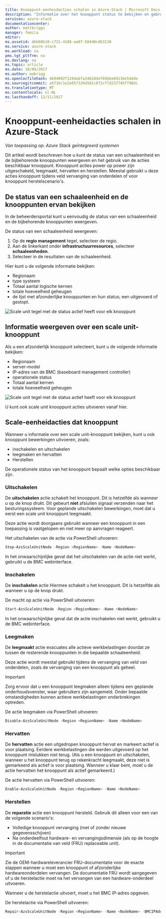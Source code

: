 ```yaml
---
title: Knooppunt-eenheidacties schalen in Azure-Stack | Microsoft Docs
description: "Informatie over het knooppunt status te bekijken en gebruik van de kracht op uitschakelen leegmaken en knooppunt acties op een Azure-Stack geïntegreerd systeem hervat."
services: azure-stack
documentationcenter: 
author: mattbriggs
manager: femila
editor: 
ms.assetid: dbb68b10-c721-4188-aa07-584d0cd63138
ms.service: azure-stack
ms.workload: na
pms.tgt_pltfrm: na
ms.devlang: na
ms.topic: article
ms.date: 10/09/2017
ms.author: mabrigg
ms.openlocfilehash: 4b94092f1284abfa2462ddef04b6e84136e54dde
ms.sourcegitcommit: a5f16c1e2e0573204581c072cf7d237745ff98dc
ms.translationtype: MT
ms.contentlocale: nl-NL
ms.lasthandoff: 12/11/2017
---
```

# <a name="scale-unit-node-actions-in-azure-stack"></a>Knooppunt-eenheidacties schalen in Azure-Stack

*Van toepassing op: Azure Stack geïntegreerd systemen*

Dit artikel wordt beschreven hoe u kunt de status van een schaaleenheid en de bijbehorende knooppunten weergeven en het gebruik van de acties beschikbaar knooppunt. Knooppunt acties power op power zijn uitgeschakeld, leegmaakt, hervatten en herstellen. Meestal gebruikt u deze acties knooppunt tijdens veld vervanging van onderdelen of voor knooppunt herstelscenario's.

## <a name="view-the-status-of-a-scale-unit-and-its-nodes"></a>De status van een schaaleenheid en de knooppunten ervan bekijken

In de beheerdersportal kunt u eenvoudig de status van een schaaleenheid en de bijbehorende knooppunten weergeven.

De status van een schaaleenheid weergeven:

1. Op de **regio management** tegel, selecteer de regio.
2. Aan de linkerkant onder **infrastructuurresources**, selecteer **schaaleenheden**.
3. Selecteer in de resultaten van de schaaleenheid.
 
Hier kunt u de volgende informatie bekijken:

- Regionaam
- type systeem
- Totaal aantal logische kernen
- totale hoeveelheid geheugen
- de lijst met afzonderlijke knooppunten en hun status; een uitgevoerd of gestopt.

![Scale unit tegel met de status actief heeft voor elk knooppunt](media/azure-stack-node-actions/ScaleUnitStatus.PNG)

## <a name="view-information-about-a-scale-unit-node"></a>Informatie weergeven over een scale unit-knooppunt

Als u een afzonderlijk knooppunt selecteert, kunt u de volgende informatie bekijken:

- Regionaam
- server-model
- IP-adres van de BMC (baseboard management controller)
- operationele status
- Totaal aantal kernen
- totale hoeveelheid geheugen
 
![Scale unit tegel met de status actief heeft voor elk knooppunt](media/azure-stack-node-actions/NodeActions.PNG)

U kunt ook scale unit knooppunt acties uitvoeren vanaf hier.

## <a name="scale-unit-node-actions"></a>Scale-eenheidacties dat knooppunt

Wanneer u informatie over een scale unit-knooppunt bekijken, kunt u ook knooppunt bewerkingen uitvoeren, zoals:

- inschakelen en uitschakelen
- leegmaken en hervatten
- Herstellen

De operationele status van het knooppunt bepaalt welke opties beschikbaar zijn.

### <a name="power-off"></a>Uitschakelen

De **uitschakelen** actie schakelt het knooppunt. Dit is hetzelfde als wanneer u op de knop drukt. Dit gebeurt **niet** afsluiten signaal verzenden naar het besturingssysteem. Voor geplande uitschakelen bewerkingen, moet dat u eerst een scale unit knooppunt leegmaakt.

Deze actie wordt doorgaans gebruikt wanneer een knooppunt in een toepassing is vastgelopen en niet meer op aanvragen reageert.  

Het uitschakelen van de actie via PowerShell uitvoeren:

  ````PowerShell
  Stop-AzsScaleUnitNode -Region <RegionName> -Name <NodeName>
  ```` 

In het onwaarschijnlijke geval dat het uitschakelen van de actie niet werkt, gebruikt u de BMC webinterface.

### <a name="power-on"></a>Inschakelen

De **inschakelen** actie Hiermee schakelt u het knooppunt. Dit is hetzelfde als wanneer u op de knop drukt. 

De macht op actie via PowerShell uitvoeren:

  ````PowerShell
  Start-AzsScaleUnitNode -Region <RegionName> -Name <NodeName>
  ````

In het onwaarschijnlijke geval dat de actie inschakelen niet werkt, gebruikt u de BMC webinterface.

### <a name="drain"></a>Leegmaken

De **leegmaakt** actie evacuates alle actieve werkbelastingen doordat ze tussen de resterende knooppunten in die bepaalde schaaleenheid.

Deze actie wordt meestal gebruikt tijdens de vervanging van veld van onderdelen, zoals de vervanging van een knooppunt als geheel.

> [!IMPORTANT]
> Zorg ervoor dat u een knooppunt leegmaken alleen tijdens een geplande onderhoudsvenster, waar gebruikers zijn aangemeld. Onder bepaalde omstandigheden kunnen actieve werkbelastingen onderbrekingen optreden.

De actie leegmaken via PowerShell uitvoeren:

  ````PowerShell
  Disable-AzsScaleUnitNode -Region <RegionName> -Name <NodeName>
  ````

### <a name="resume"></a>Hervatten

De **hervatten** actie een uitgedropen knooppunt hervat en markeert actief is voor plaatsing. Eerdere werkbelastingen die werden uitgevoerd op het knooppunt mislukken niet terug. (Als u een knooppunt en uitschakelen, wanneer u het knooppunt terug op rekenkracht leegmaakt, deze niet is gemarkeerd als actief is voor plaatsing. Wanneer u klaar bent, moet u de actie hervatten het knooppunt als actief gemarkeerd.)

De actie hervatten via PowerShell uitvoeren:

  ````PowerShell
  Enable-AzsScaleUnitNode -Region <RegionName> -Name <NodeName>
  ````

### <a name="repair"></a>Herstellen

De **reparatie** actie een knooppunt hersteld. Gebruik dit alleen voor een van de volgende scenario's:

- Volledige knooppunt vervanging (met of zonder nieuwe gegevensschijven)
- Na onderdeelfout hardware- en vervangingsdimensie (als op de hoogte in de documentatie van veld (FRU) replaceable unit).

> [!IMPORTANT]
> Zie de OEM-hardwareleverancier FRU-documentatie voor de exacte stappen wanneer u moet een knooppunt of afzonderlijke hardwareonderdelen vervangen. De documentatie FRU wordt aangegeven of u de herstelactie moet na het vervangen van een hardware-onderdeel uitvoeren.  

Wanneer u de herstelactie uitvoert, moet u het BMC IP-adres opgeven. 

De herstelactie via PowerShell uitvoeren:

  ````PowerShell
  Repair-AzsScaleUnitNode -Region <RegionName> -Name <NodeName> -BMCIPAddress <BMCIPAddress>
  ````


